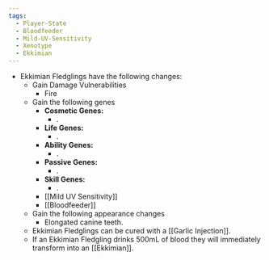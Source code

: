 ```yaml
---
tags:
  - Player-State
  - Bloodfeeder
  - Mild-UV-Sensitivity
  - Xenotype
  - Ekkimian
---
```

- Ekkimian Fledglings have the following changes:
	* Gain Damage Vulnerabilities
		* Fire
	*  Gain the following genes
		-  **Cosmetic Genes:**
			- .
		- **Life Genes:**
			- .
		- **Ability Genes:**
			- .
		- **Passive Genes:**
			- .
		- **Skill Genes:**
			- .
		* [[Mild UV Sensitivity]]
		* [[Bloodfeeder]]
	* Gain the following appearance changes
		* Elongated canine teeth.
	* Ekkimian Fledglings can be cured with a [[Garlic Injection]]. 
	* If an Ekkimian Fledgling drinks 500mL of blood they will immediately transform into an [[Ekkimian]].